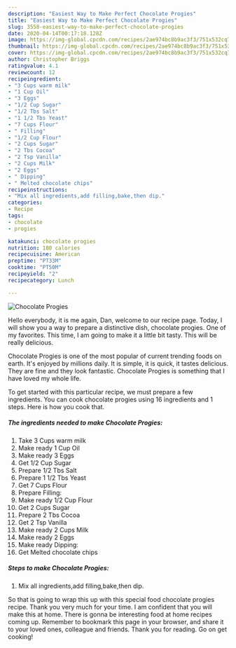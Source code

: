 ```yaml
---
description: "Easiest Way to Make Perfect Chocolate Progies"
title: "Easiest Way to Make Perfect Chocolate Progies"
slug: 3558-easiest-way-to-make-perfect-chocolate-progies
date: 2020-04-14T00:17:18.128Z
image: https://img-global.cpcdn.com/recipes/2ae974bc8b9ac3f3/751x532cq70/chocolate-progies-recipe-main-photo.jpg
thumbnail: https://img-global.cpcdn.com/recipes/2ae974bc8b9ac3f3/751x532cq70/chocolate-progies-recipe-main-photo.jpg
cover: https://img-global.cpcdn.com/recipes/2ae974bc8b9ac3f3/751x532cq70/chocolate-progies-recipe-main-photo.jpg
author: Christopher Briggs
ratingvalue: 4.1
reviewcount: 12
recipeingredient:
- "3 Cups warm milk"
- "1 Cup Oil"
- "3 Eggs"
- "1/2 Cup Sugar"
- "1/2 Tbs Salt"
- "1 1/2 Tbs Yeast"
- "7 Cups Flour"
- " Filling"
- "1/2 Cup Flour"
- "2 Cups Sugar"
- "2 Tbs Cocoa"
- "2 Tsp Vanilla"
- "2 Cups Milk"
- "2 Eggs"
- " Dipping"
- " Melted chocolate chips"
recipeinstructions:
- "Mix all ingredients,add filling,bake,then dip."
categories:
- Recipe
tags:
- chocolate
- progies

katakunci: chocolate progies 
nutrition: 180 calories
recipecuisine: American
preptime: "PT33M"
cooktime: "PT50M"
recipeyield: "2"
recipecategory: Lunch

---
```



![Chocolate Progies](https://img-global.cpcdn.com/recipes/2ae974bc8b9ac3f3/751x532cq70/chocolate-progies-recipe-main-photo.jpg)

Hello everybody, it is me again, Dan, welcome to our recipe page. Today, I will show you a way to prepare a distinctive dish, chocolate progies. One of my favorites. This time, I am going to make it a little bit tasty. This will be really delicious.



Chocolate Progies is one of the most popular of current trending foods on earth. It's enjoyed by millions daily. It is simple, it is quick, it tastes delicious. They are fine and they look fantastic. Chocolate Progies is something that I have loved my whole life.


To get started with this particular recipe, we must prepare a few ingredients. You can cook chocolate progies using 16 ingredients and 1 steps. Here is how you cook that.

<!--inarticleads1-->

##### The ingredients needed to make Chocolate Progies:

1. Take 3 Cups warm milk
1. Make ready 1 Cup Oil
1. Make ready 3 Eggs
1. Get 1/2 Cup Sugar
1. Prepare 1/2 Tbs Salt
1. Prepare 1 1/2 Tbs Yeast
1. Get 7 Cups Flour
1. Prepare  Filling:
1. Make ready 1/2 Cup Flour
1. Get 2 Cups Sugar
1. Prepare 2 Tbs Cocoa
1. Get 2 Tsp Vanilla
1. Make ready 2 Cups Milk
1. Make ready 2 Eggs
1. Make ready  Dipping:
1. Get  Melted chocolate chips




<!--inarticleads2-->

##### Steps to make Chocolate Progies:

1. Mix all ingredients,add filling,bake,then dip.




So that is going to wrap this up with this special food chocolate progies recipe. Thank you very much for your time. I am confident that you will make this at home. There is gonna be interesting food at home recipes coming up. Remember to bookmark this page in your browser, and share it to your loved ones, colleague and friends. Thank you for reading. Go on get cooking!
